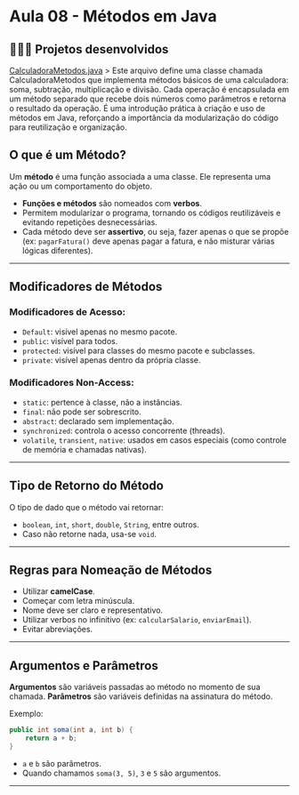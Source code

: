 # Aula 08 - Métodos em Java

## 👩🏻‍💻 Projetos desenvolvidos
[CalculadoraMetodos.java](https://github.com/renatangr/Generation_Aulas/blob/main/aula_08/src/aula_08/CalculadoraMetodos.java)
    > Este arquivo define uma classe chamada CalculadoraMetodos que implementa métodos básicos de uma calculadora: soma, subtração, multiplicação e divisão. Cada operação é encapsulada em um método separado que recebe dois números como parâmetros e retorna o resultado da operação. É uma introdução prática à criação e uso de métodos em Java, reforçando a importância da modularização do código para reutilização e organização.

## O que é um Método?

Um **método** é uma função associada a uma classe. Ele representa uma ação ou um comportamento do objeto.

- **Funções e métodos** são nomeados com **verbos**.
- Permitem modularizar o programa, tornando os códigos reutilizáveis e evitando repetições desnecessárias.
- Cada método deve ser **assertivo**, ou seja, fazer apenas o que se propõe (ex: `pagarFatura()` deve apenas pagar a fatura, e não misturar várias lógicas diferentes).

---

## Modificadores de Métodos

### Modificadores de Acesso:
- `Default`: visível apenas no mesmo pacote.
- `public`: visível para todos.
- `protected`: visível para classes do mesmo pacote e subclasses.
- `private`: visível apenas dentro da própria classe.

### Modificadores Non-Access:
- `static`: pertence à classe, não a instâncias.
- `final`: não pode ser sobrescrito.
- `abstract`: declarado sem implementação.
- `synchronized`: controla o acesso concorrente (threads).
- `volatile`, `transient`, `native`: usados em casos especiais (como controle de memória e chamadas nativas).

---

## Tipo de Retorno do Método

O tipo de dado que o método vai retornar:
- `boolean`, `int`, `short`, `double`, `String`, entre outros.
- Caso não retorne nada, usa-se `void`.

---

## Regras para Nomeação de Métodos

- Utilizar **camelCase**.
- Começar com letra minúscula.
- Nome deve ser claro e representativo.
- Utilizar verbos no infinitivo (ex: `calcularSalario`, `enviarEmail`).
- Evitar abreviações.

---

## Argumentos e Parâmetros

**Argumentos** são variáveis passadas ao método no momento de sua chamada.
**Parâmetros** são variáveis definidas na assinatura do método.

Exemplo:

```java
public int soma(int a, int b) {
    return a + b;
}
```

- `a` e `b` são parâmetros.
- Quando chamamos `soma(3, 5)`, `3` e `5` são argumentos.

---
